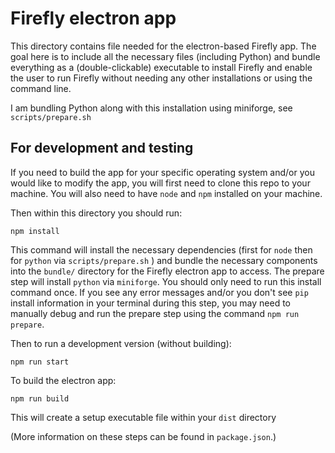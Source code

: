 # Firefly electron app

This directory contains file needed for the electron-based Firefly app.  The goal here is to include all the necessary files (including Python) and bundle everything as a (double-clickable) executable to install Firefly and enable the user to run Firefly without needing any other installations or using the command line.

I am bundling Python along with this installation using miniforge, see `scripts/prepare.sh `

## For development and testing

If you need to build the app for your specific operating system and/or you would like to modify the app, you will first need to clone this repo to your machine.  You will also need to have `node` and `npm` installed on your machine.

Then within this directory you should run:
```
npm install
```
This command will install the necessary dependencies (first for `node` then for `python` via `scripts/prepare.sh` ) and bundle the necessary components into the `bundle/` directory for the Firefly electron app to access.  The prepare step will install `python` via `miniforge`.  You should only need to run this install command once.  If you see any error messages and/or you don't see `pip` install information in your terminal during this step, you may need to manually debug and run the prepare step using the command `npm run prepare`.

Then to run a development version (without building):
```
npm run start
```

To build the electron app:
```
npm run build
```
This will create a setup executable file within your `dist` directory

(More information on these steps can be found in `package.json`.)